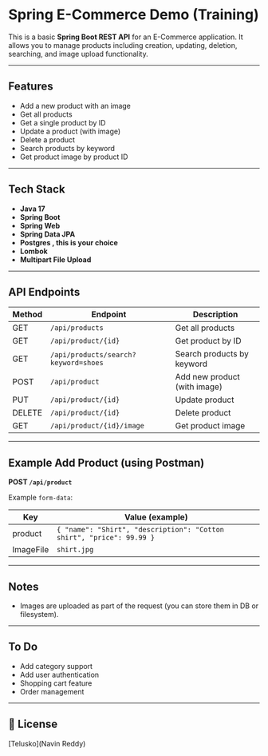 
# Spring E-Commerce Demo (Training)

This is a basic **Spring Boot REST API** for an E-Commerce application. It allows you to manage products including creation, updating, deletion, searching, and image upload functionality.

---

##  Features

- Add a new product with an image
- Get all products
- Get a single product by ID
- Update a product (with image)
- Delete a product
- Search products by keyword
- Get product image by product ID

---

##  Tech Stack

- **Java 17**
- **Spring Boot**
- **Spring Web**
- **Spring Data JPA**
- **Postgres , this is your choice**
- **Lombok**
- **Multipart File Upload**

---







##  API Endpoints

| Method | Endpoint                         | Description                |
|--------|----------------------------------|----------------------------|
| GET    | `/api/products`                  | Get all products           |
| GET    | `/api/product/{id}`              | Get product by ID          |
| GET    | `/api/products/search?keyword=shoes` | Search products by keyword |
| POST   | `/api/product`                   | Add new product (with image) |
| PUT    | `/api/product/{id}`              | Update product             |
| DELETE | `/api/product/{id}`              | Delete product             |
| GET    | `/api/product/{id}/image`        | Get product image          |

---

##  Example Add Product (using Postman)

**POST `/api/product`**

Example `form-data`:

| Key        | Value (example) |
|------------|-----------------|
| product    | `{ "name": "Shirt", "description": "Cotton shirt", "price": 99.99 }` |
| ImageFile  | `shirt.jpg`     |

---

## Notes

- Images are uploaded as part of the request (you can store them in DB or filesystem).

---

##  To Do

-  Add category support
-  Add user authentication
-  Shopping cart feature
-  Order management

---


## 📄 License

[Telusko](Navin Reddy)
